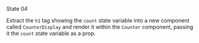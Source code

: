 State 04

Extract the `h1` tag showing the `count` state variable into a new component called `CounterDisplay` and render it within the `Counter` component, passing it the `count` state variable as a prop.
